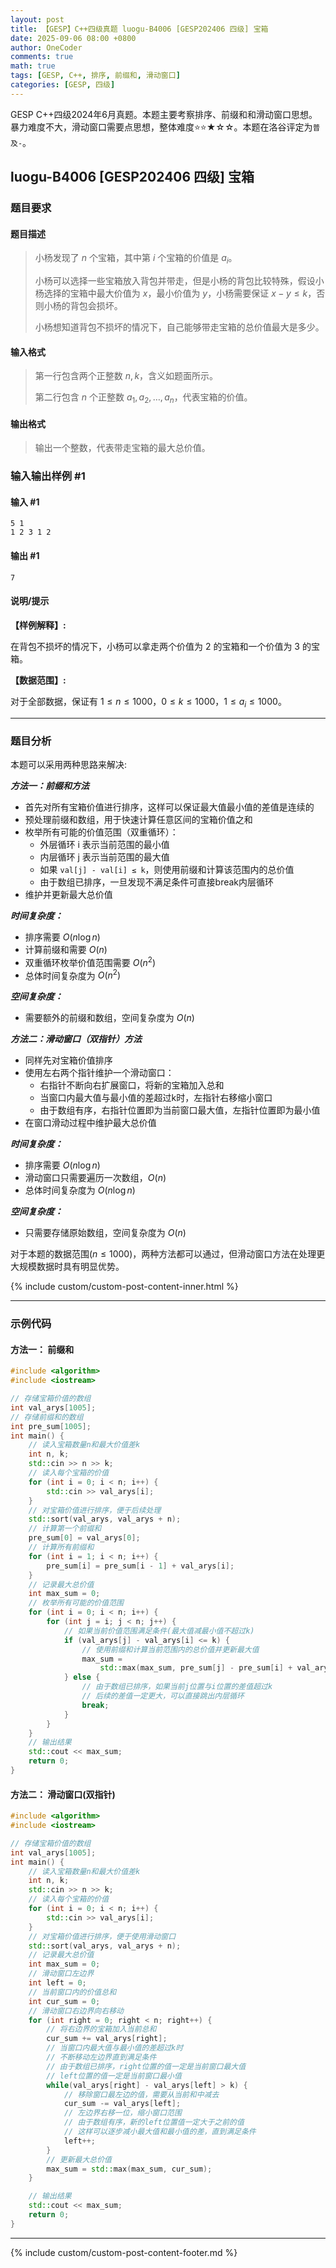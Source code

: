 ```yaml
---
layout: post
title: 【GESP】C++四级真题 luogu-B4006 [GESP202406 四级] 宝箱
date: 2025-09-06 08:00 +0800
author: OneCoder
comments: true
math: true
tags: [GESP, C++, 排序, 前缀和, 滑动窗口]
categories: [GESP, 四级]
---
```

GESP C++四级2024年6月真题。本题主要考察排序、前缀和和滑动窗口思想。暴力难度不大，滑动窗口需要点思想，整体难度⭐⭐★☆☆。本题在洛谷评定为`普及-`。

<!--more-->

## luogu-B4006 [GESP202406 四级] 宝箱

### 题目要求

#### 题目描述

>小杨发现了 $n$ 个宝箱，其中第 $i$ 个宝箱的价值是 $a_i$。
>
>小杨可以选择一些宝箱放入背包并带走，但是小杨的背包比较特殊，假设小杨选择的宝箱中最大价值为 $x$，最小价值为 $y$，小杨需要保证 $x-y\leq k$，否则小杨的背包会损坏。
>
>小杨想知道背包不损坏的情况下，自己能够带走宝箱的总价值最大是多少。

#### 输入格式

>第一行包含两个正整数 $n,k$，含义如题面所示。
>
>第二行包含 $n$ 个正整数 $a_1,a_2,\dots,a_n$，代表宝箱的价值。

#### 输出格式

>输出一个整数，代表带走宝箱的最大总价值。

### 输入输出样例 #1

#### 输入 #1

```plaintext
5 1
1 2 3 1 2
```

#### 输出 #1

```plaintext
7
```

#### 说明/提示

**【样例解释】:**

在背包不损坏的情况下，小杨可以拿走两个价值为 $2$ 的宝箱和一个价值为 $3$ 的宝箱。

**【数据范围】:**

对于全部数据，保证有 $1\leq n\leq 1000$，$0\leq k\leq 1000$，$1\leq a_i\leq 1000$。

---

### 题目分析

本题可以采用两种思路来解决:

***方法一：前缀和方法***

- 首先对所有宝箱价值进行排序，这样可以保证最大值最小值的差值是连续的
- 预处理前缀和数组，用于快速计算任意区间的宝箱价值之和
- 枚举所有可能的价值范围（双重循环）：
  - 外层循环 i 表示当前范围的最小值
  - 内层循环 j 表示当前范围的最大值
  - 如果 `val[j] - val[i] ≤ k`，则使用前缀和计算该范围内的总价值
  - 由于数组已排序，一旦发现不满足条件可直接break内层循环
- 维护并更新最大总价值

***时间复杂度：***

- 排序需要 $O(n\log n)$
- 计算前缀和需要 $O(n)$
- 双重循环枚举价值范围需要 $O(n^2)$
- 总体时间复杂度为 $O(n^2)$

***空间复杂度：***

- 需要额外的前缀和数组，空间复杂度为 $O(n)$

***方法二：滑动窗口（双指针）方法***

- 同样先对宝箱价值排序
- 使用左右两个指针维护一个滑动窗口：
  - 右指针不断向右扩展窗口，将新的宝箱加入总和
  - 当窗口内最大值与最小值的差超过k时，左指针右移缩小窗口
  - 由于数组有序，右指针位置即为当前窗口最大值，左指针位置即为最小值
- 在窗口滑动过程中维护最大总价值

***时间复杂度：***

- 排序需要 $O(n\log n)$
- 滑动窗口只需要遍历一次数组，$O(n)$
- 总体时间复杂度为 $O(n\log n)$

***空间复杂度：***

- 只需要存储原始数组，空间复杂度为 $O(n)$

对于本题的数据范围($n\leq1000$)，两种方法都可以通过，但滑动窗口方法在处理更大规模数据时具有明显优势。

{% include custom/custom-post-content-inner.html %}

---

### 示例代码

#### 方法一： 前缀和

```cpp
#include <algorithm>
#include <iostream>

// 存储宝箱价值的数组
int val_arys[1005];
// 存储前缀和的数组
int pre_sum[1005];
int main() {
    // 读入宝箱数量n和最大价值差k
    int n, k;
    std::cin >> n >> k;
    // 读入每个宝箱的价值
    for (int i = 0; i < n; i++) {
        std::cin >> val_arys[i];
    }
    // 对宝箱价值进行排序，便于后续处理
    std::sort(val_arys, val_arys + n);
    // 计算第一个前缀和
    pre_sum[0] = val_arys[0];
    // 计算所有前缀和
    for (int i = 1; i < n; i++) {
        pre_sum[i] = pre_sum[i - 1] + val_arys[i];
    }
    // 记录最大总价值
    int max_sum = 0;
    // 枚举所有可能的价值范围
    for (int i = 0; i < n; i++) {
        for (int j = i; j < n; j++) {
            // 如果当前价值范围满足条件(最大值减最小值不超过k)
            if (val_arys[j] - val_arys[i] <= k) {
                // 使用前缀和计算当前范围内的总价值并更新最大值
                max_sum =
                    std::max(max_sum, pre_sum[j] - pre_sum[i] + val_arys[i]);
            } else {
                // 由于数组已排序，如果当前j位置与i位置的差值超过k
                // 后续的差值一定更大，可以直接跳出内层循环
                break;
            }
        }
    }
    // 输出结果
    std::cout << max_sum;
    return 0;
}
```

#### 方法二： 滑动窗口(双指针)

```cpp
#include <algorithm>
#include <iostream>

// 存储宝箱价值的数组
int val_arys[1005];
int main() {
    // 读入宝箱数量n和最大价值差k
    int n, k;
    std::cin >> n >> k;
    // 读入每个宝箱的价值
    for (int i = 0; i < n; i++) {
        std::cin >> val_arys[i];
    }
    // 对宝箱价值进行排序，便于使用滑动窗口
    std::sort(val_arys, val_arys + n);
    // 记录最大总价值
    int max_sum = 0;
    // 滑动窗口左边界
    int left = 0;
    // 当前窗口内的价值总和
    int cur_sum = 0;
    // 滑动窗口右边界向右移动
    for (int right = 0; right < n; right++) {
        // 将右边界的宝箱加入当前总和
        cur_sum += val_arys[right]; 
        // 当窗口内最大值与最小值的差超过k时
        // 不断移动左边界直到满足条件
        // 由于数组已排序，right位置的值一定是当前窗口最大值
        // left位置的值一定是当前窗口最小值
        while(val_arys[right] - val_arys[left] > k) {
            // 移除窗口最左边的值，需要从当前和中减去
            cur_sum -= val_arys[left];
            // 左边界右移一位，缩小窗口范围
            // 由于数组有序，新的left位置值一定大于之前的值
            // 这样可以逐步减小最大值和最小值的差，直到满足条件
            left++;
        }
        // 更新最大总价值
        max_sum = std::max(max_sum, cur_sum);
    }

    // 输出结果
    std::cout << max_sum;
    return 0;
}
```

---

{% include custom/custom-post-content-footer.md %}
